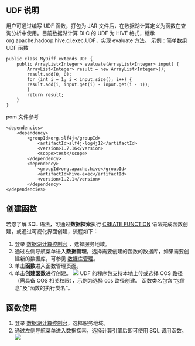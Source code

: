 ## UDF 说明
用户可通过编写 UDF 函数，打包为 JAR 文件后，在数据湖计算定义为函数在查询分析中使用。目前数据湖计算 DLC 的 UDF 为 HIVE 格式，继承 org.apache.hadoop.hive.ql.exec.UDF，实现 evaluate 方法。
示例：简单数组 UDF 函数
```
public class MyDiff extends UDF {   
    public ArrayList<Integer> evaluate(ArrayList<Integer> input) {
        ArrayList<Integer> result = new ArrayList<Integer>();     
        result.add(0, 0);        
        for (int i = 1; i < input.size(); i++) {              
        result.add(i, input.get(i) - input.get(i - 1));        
        }      
        return result;    
    }
}
```
pom 文件参考
```
<dependencies>          
    <dependency>        
        <groupId>org.slf4j</groupId>        
			<artifactId>slf4j-log4j12</artifactId>       
			<version>1.7.16</version>        
			<scope>test</scope>    
        </dependency>    
        <dependency>        
            <groupId>org.apache.hive</groupId>        
            <artifactId>hive-exec</artifactId>        
            <version>1.2.1</version>    
        </dependency>
</dependencies>
```
## 创建函数
若您了解 SQL 语法，可通过**数据探索**执行 [CREATE FUNCTION](https://cloud.tencent.com/document/product/1342/61808) 语法完成函数创建，或通过可视化界面创建，流程如下：
1. 登录 [数据湖计算控制台](https://console.cloud.tencent.com/dlc) ，选择服务地域。
2. 通过左侧导航菜单进入**数据管理**，选择需要创建的函数的数据库，如果需要创建新的数据库，可参见 [数据库管理](https://cloud.tencent.com/document/product/1342/71246)。
3. 单击**函数**进入函数管理页面。
4. 单击**创建函数**进行创建。
![](https://qcloudimg.tencent-cloud.cn/raw/5446396913571924e3990c819225c511.png)
UDF 的程序包支持本地上传或选择 COS 路径（需具备 COS 相关权限），示例为选择 cos 路径创建。
函数类名包含“包信息”及“函数的执行类名”。

## 函数使用
1. 登录 [数据湖计算控制台](https://console.cloud.tencent.com/dlc)，选择服务地域。
2. 通过左侧导航菜单进入数据探索，选择计算引擎后即可使用 SQL 调用函数。
![](https://qcloudimg.tencent-cloud.cn/raw/ca767b6999bd74df6d0b165c113c38f4.png)









